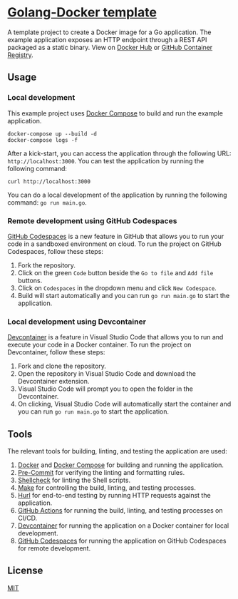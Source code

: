 # [Golang-Docker template](https://harshcasper.github.io/golang-docker-template/)

A template project to create a Docker image for a Go application. The example application exposes an HTTP endpoint through a REST API packaged as a static binary. View on [Docker Hub](https://hub.docker.com/repository/docker/harshcasper/golang-docker-template) or [GitHub Container Registry](https://github.com/HarshCasper/golang-docker-template/pkgs/container/golang-docker-template).

## Usage

### Local development

This example project uses [Docker Compose](https://docs.docker.com/compose/overview/) to build and run the example application.

```shell
docker-compose up --build -d
docker-compose logs -f
```

After a kick-start, you can access the application through the following URL: `http://localhost:3000`. You can test the application by running the following command:

```shell
curl http://localhost:3000
```

You can do a local development of the application by running the following command: `go run main.go`.

### Remote development using GitHub Codespaces

[GitHub Codespaces](https://github.com/features/codespaces) is a new feature in GitHub that allows you to run your code in a sandboxed environment on cloud. To run the project on GitHub Codespaces, follow these steps:

1. Fork the repository.
2. Click on the green `Code` button beside the `Go to file` and `Add file` buttons.
3. Click on `Codespaces` in the dropdown menu and click `New Codespace`.
4. Build will start automatically and you can run `go run main.go` to start the application.

### Local development using Devcontainer

[Devcontainer](https://code.visualstudio.com/docs/remote/containers) is a feature in Visual Studio Code that allows you to run and execute your code in a Docker container. To run the project on Devcontainer, follow these steps:

1. Fork and clone the repository.
2. Open the repository in Visual Studio Code and download the Devcontainer extension.
3. Visual Studio Code will prompt you to open the folder in the Devcontainer.
4. On clicking, Visual Studio Code will automatically start the container and you can run `go run main.go` to start the application.

## Tools

The relevant tools for building, linting, and testing the application are used:

1. [Docker](https://www.docker.com/) and [Docker Compose](https://docs.docker.com/compose/overview/) for building and running the application.
2. [Pre-Commit](https://pre-commit.com/) for verifying the linting and formatting rules.
3. [Shellcheck](https://www.shellcheck.net/) for linting the Shell scripts.
4. [Make](https://www.gnu.org/software/make/) for controlling the build, linting, and testing processes.
5. [Hurl](https://hurl.dev/) for end-to-end testing by running HTTP requests against the application.
6. [GitHub Actions](https://github.com/features/actions) for running the build, linting, and testing processes on CI/CD.
7. [Devcontainer](https://code.visualstudio.com/docs/remote/containers) for running the application on a Docker container for local development.
8. [GitHub Codespaces](https://github.com/features/codespaces) for running the application on GitHub Codespaces for remote development.

## License

[MIT](LICENSE)
